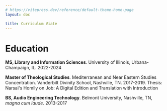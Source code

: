 ```yaml
---
# https://vitepress.dev/reference/default-theme-home-page
layout: doc

title: Curriculum Viate
---
```


# Education

**MS, Library and Information Sciences**. University of Illinois, Urbana-Champaign, IL. 2022-2024

**Master of Theological Studies**. Mediterranean and Near Eastern Studies Concentration. Vanderbilt Divinity School, Nashville, TN. 2017-2019. Thesis: Narsai's Homily on Job: A Digital Edition and Translation with Introduction

**BS, Audio Engineering Technology**. Belmont University, Nashville, TN, _magna cum laude_. 2013-2017